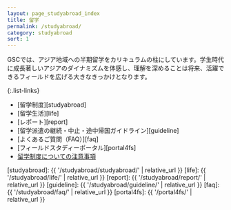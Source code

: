```yaml
---
layout: page_studyabroad_index
title: 留学
permalink: /studyabroad/
category: studyabroad
sort: 1
---
```



GSCでは、アジア地域への半期留学をカリキュラムの柱にしています。学生時代に成長著しいアジアのダイナミズムを体感し、理解を深めることは将来、活躍できるフィールドを広げる大きなきっかけとなります。

{:.list-links}
*   [留学制度][studyabroad]
*   [留学生活][life]
*   [レポート][report]
*   [留学派遣の継続・中止・途中帰国ガイドライン][guideline]
*   [よくあるご質問（FAQ）][faq]
*   [フィールドスタディーポータル][portal4fs]
*   [留学制度についての注意事項](http://www.gsc.aoyama.ac.jp/assets/docs/2018/06/GSC_%E7%95%99%E5%AD%A6%E3%81%AE%E6%B3%A8%E6%84%8F%E4%BA%8B%E9%A0%85201907.pdf)

[studyabroad]: {{ '/studyabroad/studyabroad/' | relative_url }}
[life]: {{ '/studyabroad/life/' | relative_url }}
[report]: {{ '/studyabroad/report/' | relative_url }}
[guideline]: {{ '/studyabroad/guideline/' | relative_url }}
[faq]: {{ '/studyabroad/faq/' | relative_url }}
[portal4fs]: {{ '/portal4fs/' | relative_url }}
